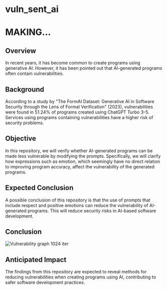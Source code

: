 # vuln_sent_ai

# MAKING...

## Overview
In recent years, it has become common to create programs using generative AI. However, it has been pointed out that AI-generated programs often contain vulnerabilities.

## Background
According to a study by "The FormAI Dataset: Generative AI in Software Security through the Lens of Formal Verification" (2023), vulnerabilities were found in 51.24% of programs created using ChatGPT Turbo 3-5. Services using programs containing vulnerabilities have a higher risk of security problems.

## Objective
In this repository, we will verify whether AI-generated programs can be made less vulnerable by modifying the prompts. Specifically, we will clarify how expressions such as emotion, which seemingly have no direct relation to improving program accuracy, affect the vulnerability of the generated programs.

## Expected Conclusion
A possible conclusion of this repository is that the use of prompts that include respect and positive emotions can reduce the vulnerability of AI-generated programs. This will reduce security risks in AI-based software development.

## Conclusion
![Vulnerability graph](https://github.com/meronsyu/vuln_sent_ai/assets/107108868/45b6ff71-742f-4a7f-bd78-9ad94c6b4521)
1024 iter

## Anticipated Impact
The findings from this repository are expected to reveal methods for reducing vulnerabilities when creating programs using AI, contributing to safer software development practices.
